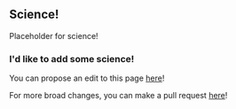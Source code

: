 ## Science!

Placeholder for science!

### I'd like to add some science!

You can propose an edit to this page [here](https://github.com/CybercoinScience/CybercoinScience.github.io/edit/master/index.md)!

For more broad changes, you can make a pull request [here](https://github.com/CybercoinScience/CybercoinScience.github.io)!
